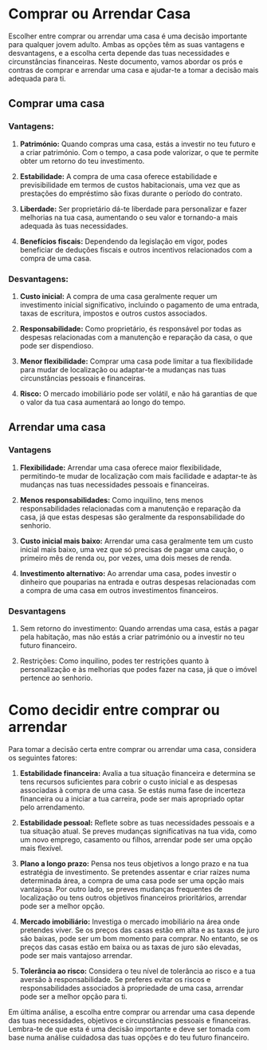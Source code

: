 # Comprar ou Arrendar Casa

Escolher entre comprar ou arrendar uma casa é uma decisão importante para qualquer jovem adulto. Ambas as opções têm as suas vantagens e desvantagens, e a escolha certa depende das tuas necessidades e circunstâncias financeiras. Neste documento, vamos abordar os prós e contras de comprar e arrendar uma casa e ajudar-te a tomar a decisão mais adequada para ti.

## Comprar uma casa

### Vantagens:
1. **Património:** Quando compras uma casa, estás a investir no teu futuro e a criar património. Com o tempo, a casa pode valorizar, o que te permite obter um retorno do teu investimento.

2. **Estabilidade:** A compra de uma casa oferece estabilidade e previsibilidade em termos de custos habitacionais, uma vez que as prestações do empréstimo são fixas durante o período do contrato.

3. **Liberdade:** Ser proprietário dá-te liberdade para personalizar e fazer melhorias na tua casa, aumentando o seu valor e tornando-a mais adequada às tuas necessidades.

4. **Benefícios fiscais:** Dependendo da legislação em vigor, podes beneficiar de deduções fiscais e outros incentivos relacionados com a compra de uma casa.

### Desvantagens:
1. **Custo inicial:** A compra de uma casa geralmente requer um investimento inicial significativo, incluindo o pagamento de uma entrada, taxas de escritura, impostos e outros custos associados.

2. **Responsabilidade:** Como proprietário, és responsável por todas as despesas relacionadas com a manutenção e reparação da casa, o que pode ser dispendioso.

3. **Menor flexibilidade:** Comprar uma casa pode limitar a tua flexibilidade para mudar de localização ou adaptar-te a mudanças nas tuas circunstâncias pessoais e financeiras.

4. **Risco:** O mercado imobiliário pode ser volátil, e não há garantias de que o valor da tua casa aumentará ao longo do tempo.

## Arrendar uma casa
### Vantagens
1. **Flexibilidade:** Arrendar uma casa oferece maior flexibilidade, permitindo-te mudar de localização com mais facilidade e adaptar-te às mudanças nas tuas necessidades pessoais e financeiras.

2. **Menos responsabilidades:** Como inquilino, tens menos responsabilidades relacionadas com a manutenção e reparação da casa, já que estas despesas são geralmente da responsabilidade do senhorio.

3. **Custo inicial mais baixo:** Arrendar uma casa geralmente tem um custo inicial mais baixo, uma vez que só precisas de pagar uma caução, o primeiro mês de renda ou, por vezes, uma dois meses de renda.

4. **Investimento alternativo:** Ao arrendar uma casa, podes investir o dinheiro que pouparias na entrada e outras despesas relacionadas com a compra de uma casa em outros investimentos financeiros.

### Desvantagens
1. Sem retorno do investimento: Quando arrendas uma casa, estás a pagar pela habitação, mas não estás a criar património ou a investir no teu futuro financeiro.

2. Restrições: Como inquilino, podes ter restrições quanto à personalização e às melhorias que podes fazer na casa, já que o imóvel pertence ao senhorio.

# Como decidir entre comprar ou arrendar

Para tomar a decisão certa entre comprar ou arrendar uma casa, considera os seguintes fatores:

1. **Estabilidade financeira:** Avalia a tua situação financeira e determina se tens recursos suficientes para cobrir o custo inicial e as despesas associadas à compra de uma casa. Se estás numa fase de incerteza financeira ou a iniciar a tua carreira, pode ser mais apropriado optar pelo arrendamento.

2. **Estabilidade pessoal:** Reflete sobre as tuas necessidades pessoais e a tua situação atual. Se preves mudanças significativas na tua vida, como um novo emprego, casamento ou filhos, arrendar pode ser uma opção mais flexível.

3. **Plano a longo prazo:** Pensa nos teus objetivos a longo prazo e na tua estratégia de investimento. Se pretendes assentar e criar raízes numa determinada área, a compra de uma casa pode ser uma opção mais vantajosa. Por outro lado, se preves mudanças frequentes de localização ou tens outros objetivos financeiros prioritários, arrendar pode ser a melhor opção.

4. **Mercado imobiliário:** Investiga o mercado imobiliário na área onde pretendes viver. Se os preços das casas estão em alta e as taxas de juro são baixas, pode ser um bom momento para comprar. No entanto, se os preços das casas estão em baixa ou as taxas de juro são elevadas, pode ser mais vantajoso arrendar.

5. **Tolerância ao risco:** Considera o teu nível de tolerância ao risco e a tua aversão à responsabilidade. Se preferes evitar os riscos e responsabilidades associados à propriedade de uma casa, arrendar pode ser a melhor opção para ti.

Em última análise, a escolha entre comprar ou arrendar uma casa depende das tuas necessidades, objetivos e circunstâncias pessoais e financeiras. Lembra-te de que esta é uma decisão importante e deve ser tomada com base numa análise cuidadosa das tuas opções e do teu futuro financeiro.